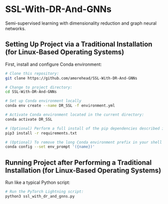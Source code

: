 # SSL-With-DR-And-GNNs
Semi-supervised learning with dimensionality reduction and graph neural networks.

## Setting Up Project via a Traditional Installation (for Linux-Based Operating Systems)

First, install and configure Conda environment:

```bash
# Clone this repository:
git clone https://github.com/amorehead/SSL-With-DR-And-GNNs

# Change to project directory:
cd SSL-With-DR-And-GNNs

# Set up Conda environment locally
conda env create --name DR_SSL -f environment.yml

# Activate Conda environment located in the current directory:
conda activate DR_SSL

# (Optional) Perform a full install of the pip dependencies described in 'requirements.txt':
pip3 install -r requirements.txt

# (Optional) To remove the long Conda environment prefix in your shell prompt, modify the env_prompt setting in your .condarc file with:
conda config --set env_prompt '({name})'
 ```

## Running Project after Performing a Traditional Installation (for Linux-Based Operating Systems)

Run like a typical Python script:

```bash
# Run the PyTorch Lightning script:
python3 ssl_with_dr_and_gnns.py
 ```